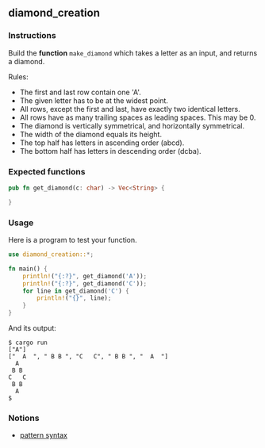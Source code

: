 ## diamond_creation

### Instructions

Build the **function** `make_diamond` which takes a letter as an input, and returns a diamond.

Rules:

- The first and last row contain one 'A'.
- The given letter has to be at the widest point.
- All rows, except the first and last, have exactly two identical letters.
- All rows have as many trailing spaces as leading spaces. This may be 0.
- The diamond is vertically symmetrical, and horizontally symmetrical.
- The width of the diamond equals its height.
- The top half has letters in ascending order (abcd).
- The bottom half has letters in descending order (dcba).

### Expected functions

```rust
pub fn get_diamond(c: char) -> Vec<String> {

}
```

### Usage

Here is a program to test your function.

```rust
use diamond_creation::*;

fn main() {
    println!("{:?}", get_diamond('A'));
    println!("{:?}", get_diamond('C'));
    for line in get_diamond('C') {
        println!("{}", line);
    }
}
```

And its output:

```console
$ cargo run
["A"]
["  A  ", " B B ", "C   C", " B B ", "  A  "]
  A  
 B B 
C   C
 B B 
  A  
$
```

### Notions

- [pattern syntax](https://doc.rust-lang.org/book/ch18-03-pattern-syntax.html)
